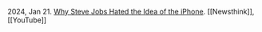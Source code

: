 

2024, Jan 21. [Why Steve Jobs Hated the Idea of the iPhone](https://youtu.be/WtJY-xFiWFU?si=2crekj2YsXM5nlBh). [[Newsthink]], [[YouTube]]